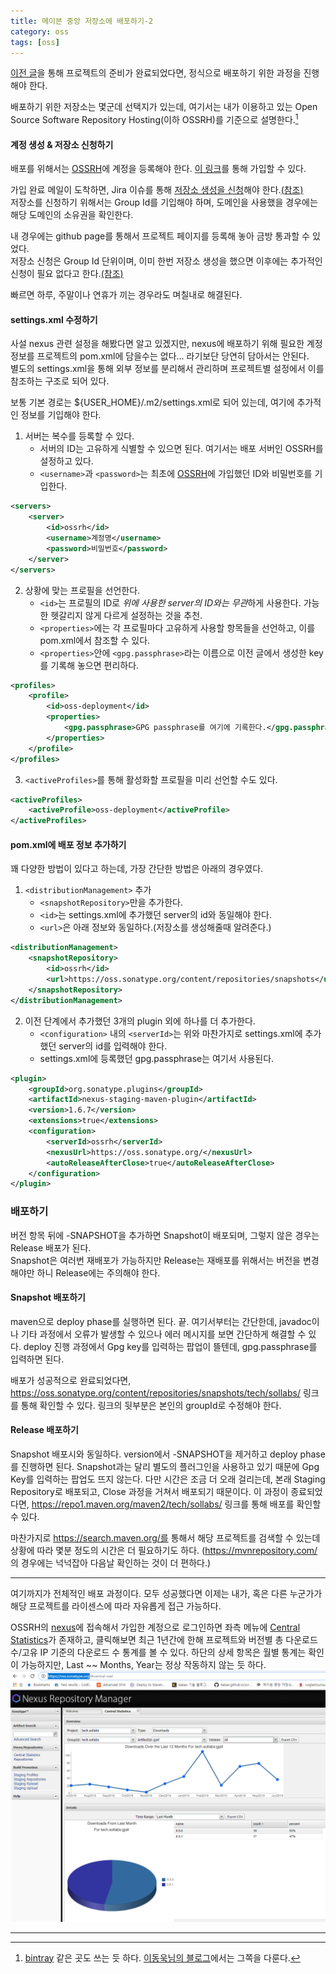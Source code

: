 ```yaml
---
title: 메이븐 중앙 저장소에 배포하기-2
category: oss
tags: [oss]
---
```


[이전 글](/deploy-to-maven-central-repository-1)을 통해 프로젝트의 준비가 완료되었다면, 정식으로 배포하기 위한 과정을 진행해야 한다.

배포하기 위한 저장소는 몇군데 선택지가 있는데, 여기서는 내가 이용하고 있는 Open Source Software Repository Hosting(이하 OSSRH)를 기준으로 설명한다.[^1]

#### 계정 생성 & 저장소 신청하기

배포를 위해서는 [OSSRH](https://oss.sonatype.org/)에 계정을 등록해야 한다.
[이 링크](https://issues.sonatype.org/secure/Signup!default.jspa)를 통해 가입할 수 있다.

가입 완료 메일이 도착하면, Jira 이슈를 통해 [저장소 생성을 신청](https://issues.sonatype.org/secure/CreateIssue!default.jspa)해야 한다.[(참조)](https://issues.sonatype.org/browse/OSSRH-38065)   
저장소를 신청하기 위해서는 Group Id를 기입해야 하며, 도메인을 사용했을 경우에는 해당 도메인의 소유권을 확인한다.

내 경우에는 github page를 통해서 프로젝트 페이지를 등록해 놓아 금방 통과할 수 있었다.    
저장소 신청은 Group Id 단위이며, 이미 한번 저장소 생성을 했으면 이후에는 추가적인 신청이 필요 없다고 한다.[(참조)](https://issues.sonatype.org/browse/OSSRH-50132)

빠르면 하루, 주말이나 연휴가 끼는 경우라도 며칠내로 해결된다.

#### settings.xml 수정하기
사설 nexus 관련 설정을 해봤다면 알고 있겠지만, nexus에 배포하기 위해 필요한 계정 정보를 프로젝트의 pom.xml에 담을수는 없다... 라기보단 당연히 담아서는 안된다.   
별도의 settings.xml을 통해 외부 정보를 분리해서 관리하며 프로젝트별 설정에서 이를 참조하는 구조로 되어 있다.

보통 기본 경로는 ${USER_HOME}/.m2/settings.xml로 되어 있는데, 여기에 추가적인 정보를 기입해야 한다.

1. 서버는 복수를 등록할 수 있다.
    - 서버의 ID는 고유하게 식별할 수 있으면 된다. 여기서는 배포 서버인 OSSRH를 설정하고 있다.
    - `<username>`과 `<password>`는 최초에 [OSSRH](https://oss.sonatype.org/)에 가입했던 ID와 비밀번호를 기입한다.
    
```xml
<servers>
    <server>
        <id>ossrh</id>
        <username>계정명</username>
        <password>비밀번호</password>
    </server>
</servers>
```

2. 상황에 맞는 프로필을 선언한다.
    - `<id>`는 프로필의 ID로 *위에 사용한 server의 ID와는 무관*하게 사용한다. 가능한 헷갈리지 않게 다르게 설정하는 것을 추천.
    - `<properties>`에는 각 프로필마다 고유하게 사용할 항목들을 선언하고, 이를 pom.xml에서 참조할 수 있다.  
    - `<properties>`안에 `<gpg.passphrase>`라는 이름으로 이전 글에서 생성한 key를 기록해 놓으면 편리하다.
    
```xml
<profiles>
    <profile>
        <id>oss-deployment</id>
        <properties>
            <gpg.passphrase>GPG passphrase를 여기에 기록한다.</gpg.passphrase>
        </properties>
    </profile>
</profiles>
```

3. `<activeProfiles>`를 통해 활성화할 프로필을 미리 선언할 수도 있다.

```xml
<activeProfiles>
    <activeProfile>oss-deployment</activeProfile>
</activeProfiles>
```

#### pom.xml에 배포 정보 추가하기   
꽤 다양한 방법이 있다고 하는데, 가장 간단한 방법은 아래의 경우였다.

1. `<distributionManagement>` 추가   
    - `<snapshotRepository>`만을 추가한다.
    - `<id>`는 settings.xml에 추가했던 server의 id와 동일해야 한다.
    - `<url>`은 아래 정보와 동일하다.(저장소를 생성해줄때 알려준다.)
    
```xml
<distributionManagement>
    <snapshotRepository>
        <id>ossrh</id>
        <url>https://oss.sonatype.org/content/repositories/snapshots</url>
    </snapshotRepository>
</distributionManagement>
```

2. 이전 단계에서 추가했던 3개의 plugin 외에 하나를 더 추가한다.
    - `<configuration>` 내의 `<serverId>`는 위와 마찬가지로 settings.xml에 추가했던 server의 id를 입력해야 한다.
    - settings.xml에 등록했던 gpg.passphrase는 여기서 사용된다.
    
```xml
<plugin>
    <groupId>org.sonatype.plugins</groupId>
    <artifactId>nexus-staging-maven-plugin</artifactId>
    <version>1.6.7</version>
    <extensions>true</extensions>
    <configuration>
        <serverId>ossrh</serverId>
        <nexusUrl>https://oss.sonatype.org/</nexusUrl>
        <autoReleaseAfterClose>true</autoReleaseAfterClose>
    </configuration>
</plugin>
```
 
### 배포하기
버전 항목 뒤에 -SNAPSHOT을 추가하면 Snapshot이 배포되며, 그렇지 않은 경우는 Release 배포가 된다.   
Snapshot은 여러번 재배포가 가능하지만 Release는 재배포를 위해서는 버전을 변경해야만 하니 Release에는 주의해야 한다.

#### Snapshot 배포하기
maven으로 deploy phase를 실행하면 된다. 끝. 여기서부터는 간단한데, javadoc이나 기타 과정에서 오류가 발생할 수 있으나 에러 메시지를 보면 간단하게 해결할 수 있다.
deploy 진행 과정에서 Gpg key를 입력하는 팝업이 뜰텐데, gpg.passphrase를 입력하면 된다.

배포가 성공적으로 완료되었다면, https://oss.sonatype.org/content/repositories/snapshots/tech/sollabs/ 링크를 통해 확인할 수 있다.
링크의 뒷부분은 본인의 groupId로 수정해야 한다.

#### Release 배포하기
Snapshot 배포시와 동일하다. version에서 -SNAPSHOT을 제거하고 deploy phase를 진행하면 된다.
Snapshot과는 달리 별도의 플러그인을 사용하고 있기 때문에 Gpg Key를 입력하는 팝업도 뜨지 않는다.
다만 시간은 조금 더 오래 걸리는데, 본래 Staging Repository로 배포되고, Close 과정을 거쳐서 배포되기 때문이다.
이 과정이 종료되었다면, https://repo1.maven.org/maven2/tech/sollabs/ 링크를 통해 배포를 확인할 수 있다.

마찬가지로 https://search.maven.org/를 통해서 해당 프로젝트를 검색할 수 있는데 상황에 따라 몇분 정도의 시간은 더 필요하기도 하다.
(https://mvnrepository.com/ 의 경우에는 넉넉잡아 다음날 확인하는 것이 더 편하다.)

 
---
여기까지가 전체적인 배포 과정이다. 모두 성공했다면 이제는 내가, 혹은 다른 누군가가 해당 프로젝트를 라이센스에 따라 자유롭게 접근 가능하다.

OSSRH의 [nexus](https://oss.sonatype.org)에 접속해서 가입한 계정으로 로그인하면 좌측 메뉴에 [Central Statistics](https://oss.sonatype.org/#central-stat)가 존재하고, 클릭해보면 최근 1년간에 한해 프로젝트와 버전별 총 다운로드 수/고유 IP 기준의 다운로드 수 통계를 볼 수 있다.
하단의 상세 항목은 월별 통계는 확인이 가능하지만, Last ~~ Months, Year는 정상 작동하지 않는 듯 하다.     
![통계](/images/190717/statistics.PNG)

---
[^1]: [bintray](https://bintray.com) 같은 곳도 쓰는 듯 하다. [이동욱님의 블로그](https://jojoldu.tistory.com/161)에서는 그쪽을 다룬다.